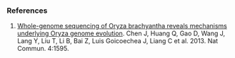 ### References
1. [Whole-genome sequencing of Oryza brachyantha reveals mechanisms underlying Oryza genome evolution](http://europepmc.org/abstract/MED/23481403).
Chen J, Huang Q, Gao D, Wang J, Lang Y, Liu T, Li B, Bai Z, Luis Goicoechea J, Liang C et al. 2013. Nat Commun. 4:1595.
